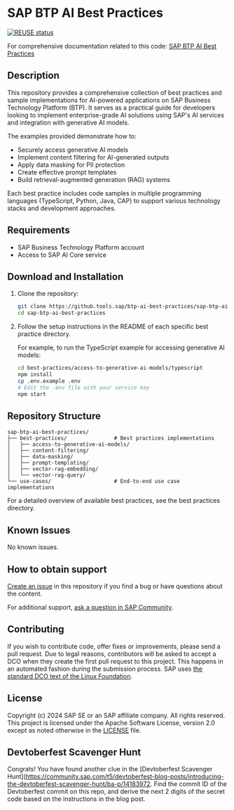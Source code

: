 # SAP BTP AI Best Practices

<!--- Register repository https://api.reuse.software/register, then add REUSE badge:
[![REUSE status](https://api.reuse.software/badge/github.com/SAP-samples/REPO-NAME)](https://api.reuse.software/info/github.com/SAP-samples/REPO-NAME)
-->

[![REUSE status](https://api.reuse.software/badge/github.com/SAP-samples/sap-btp-ai-best-practices)](https://api.reuse.software/info/github.com/SAP-samples/sap-btp-ai-best-practices)

For comprehensive documentation related to this code: [SAP BTP AI Best Practices](https://btp-ai-bp.docs.sap/)

## Description

This repository provides a comprehensive collection of best practices and sample implementations for AI-powered applications on SAP Business Technology Platform (BTP). It serves as a practical guide for developers looking to implement enterprise-grade AI solutions using SAP's AI services and integration with generative AI models.

The examples provided demonstrate how to:

- Securely access generative AI models
- Implement content filtering for AI-generated outputs
- Apply data masking for PII protection
- Create effective prompt templates
- Build retrieval-augmented generation (RAG) systems

Each best practice includes code samples in multiple programming languages (TypeScript, Python, Java, CAP) to support various technology stacks and development approaches.

## Requirements

- SAP Business Technology Platform account
- Access to SAP AI Core service

## Download and Installation

1. Clone the repository:

   ```bash
   git clone https://github.tools.sap/btp-ai-best-practices/sap-btp-ai-best-practices.git
   cd sap-btp-ai-best-practices
   ```

2. Follow the setup instructions in the README of each specific best practice directory.

   For example, to run the TypeScript example for accessing generative AI models:

   ```bash
   cd best-practices/access-to-generative-ai-models/typescript
   npm install
   cp .env.example .env
   # Edit the .env file with your service key
   npm start
   ```

## Repository Structure

```
sap-btp-ai-best-practices/
├── best-practices/               # Best practices implementations
│   ├── access-to-generative-ai-models/
│   ├── content-filtering/
│   ├── data-masking/
│   ├── prompt-templating/
│   ├── vector-rag-embedding/
│   └── vector-rag-query/
└── use-cases/                    # End-to-end use case implementations
```

For a detailed overview of available best practices, see the best practices directory.

## Known Issues

No known issues.

## How to obtain support

[Create an issue](https://github.com/SAP-samples/sap-btp-ai-best-practices/issues) in this repository if you find a bug or have questions about the content.

For additional support, [ask a question in SAP Community](https://answers.sap.com/questions/ask.html).

## Contributing

If you wish to contribute code, offer fixes or improvements, please send a pull request. Due to legal reasons, contributors will be asked to accept a DCO when they create the first pull request to this project. This happens in an automated fashion during the submission process. SAP uses [the standard DCO text of the Linux Foundation](https://developercertificate.org/).

## License

Copyright (c) 2024 SAP SE or an SAP affiliate company. All rights reserved. This project is licensed under the Apache Software License, version 2.0 except as noted otherwise in the [LICENSE](LICENSE) file.

## Devtoberfest Scavenger Hunt

Congrats! You have found another clue in the [Devtoberfest Scavenger Hunt](https://community.sap.com/t5/devtoberfest-blog-posts/introducing-the-devtoberfest-scavenger-hunt/ba-p/14183972. Find the commit ID of the Devtoberfest commit on this repo, and derive the next 2 digits of the secret code based on the instructions in the blog post. 
